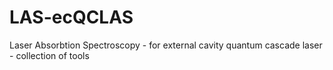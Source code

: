 # LAS-ecQCLAS
Laser Absorbtion Spectroscopy - for external cavity quantum cascade laser - collection of tools
